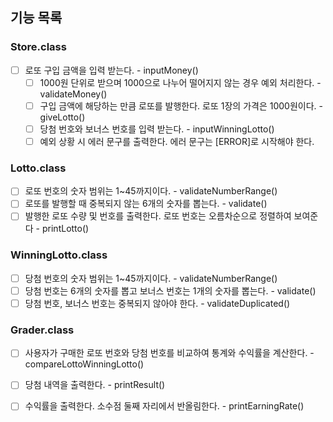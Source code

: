 ## 기능 목록



### Store.class

* [ ] 로또 구입 금액을 입력 받는다. - inputMoney()
  * [ ] 1000원 단위로 받으며 1000으로 나누어 떨어지지 않는 경우 예외 처리한다. - validateMoney()
  * [ ] 구입 금액에 해당하는 만큼 로또를 발행한다. 로또 1장의 가격은 1000원이다. - giveLotto()
  * [ ] 당첨 번호와 보너스 번호를 입력 받는다. - inputWinningLotto()
  * [ ] 예외 상황 시 에러 문구를 출력한다. 에러 문구는 [ERROR]로 시작해야 한다. 

### Lotto.class

* [ ] 로또 번호의 숫자 범위는 1~45까지이다. - validateNumberRange()
* [ ] 로또를 발행할 때 중복되지 않는 6개의 숫자를 뽑는다. - validate()
* [ ] 발행한 로또 수량 및 번호를 출력한다. 로또 번호는 오름차순으로 정렬하여 보여준다 - printLotto()

### WinningLotto.class  

* [ ] 당첨 번호의 숫자 범위는 1~45까지이다. - validateNumberRange()
* [ ] 당첨 번호는 6개의 숫자를 뽑고 보너스 번호는 1개의 숫자를 뽑는다. - validate()
* [ ] 당첨 번호, 보너스 번호는 중복되지 않아야 한다. - validateDuplicated()

### Grader.class

* [ ] 사용자가 구매한 로또 번호와 당첨 번호를 비교하여 통계와 수익률을 계산한다. - compareLottoWinningLotto()

* [ ] 당첨 내역을 출력한다. - printResult()

* [ ] 수익률을 출력한다. 소수점 둘째 자리에서 반올림한다. - printEarningRate()

  



